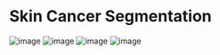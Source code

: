 # Skin Cancer Segmentation
![image](https://github.com/user-attachments/assets/caee7e09-56ff-48fe-998b-f9c09a3d1fa5)
![image](https://github.com/user-attachments/assets/46aad73b-dfd4-4b8d-8d15-27846947266d)
![image](https://github.com/user-attachments/assets/feeb13a8-e6ee-4388-8b20-46e7b36bbb80)
![image](https://github.com/user-attachments/assets/89f120f1-0c57-4252-9f61-c8768b33fd17)



